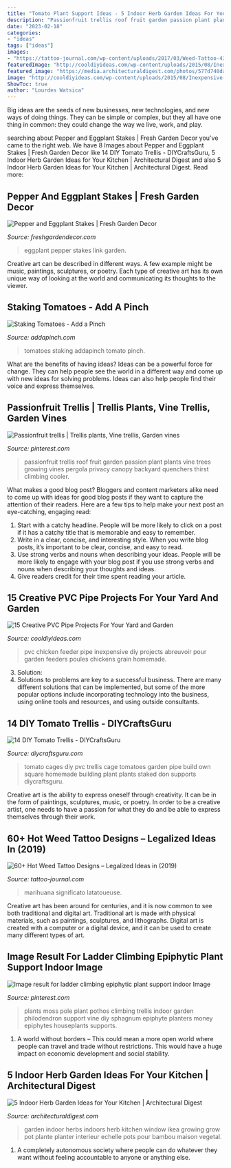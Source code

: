 ```yaml
---
title: "Tomato Plant Support Ideas - 5 Indoor Herb Garden Ideas For Your Kitchen"
description: "Passionfruit trellis roof fruit garden passion plant plants vine trees growing vines pergola privacy canopy backyard quenchers thirst climbing cooler"
date: "2023-02-18"
categories:
- "ideas"
tags: ["ideas"]
images:
- "https://tattoo-journal.com/wp-content/uploads/2017/03/Weed-Tattoo-43.jpg"
featuredImage: "http://cooldiyideas.com/wp-content/uploads/2015/08/Inexpensive-Chicken-Feeder-from-PVC.jpg"
featured_image: "https://media.architecturaldigest.com/photos/577d740da643a1576bc2bf4b/master/pass/indoor-herb-garden-how-to-ikea.jpg"
image: "http://cooldiyideas.com/wp-content/uploads/2015/08/Inexpensive-Chicken-Feeder-from-PVC.jpg"
ShowToc: true
author: "Lourdes Watsica"
---
```



Big ideas are the seeds of new businesses, new technologies, and new ways of doing things. They can be simple or complex, but they all have one thing in common: they could change the way we live, work, and play.

	

		
searching about Pepper and Eggplant Stakes | Fresh Garden Decor you've came to the right web. We have 8 Images about Pepper and Eggplant Stakes | Fresh Garden Decor like 14 DIY Tomato Trellis - DIYCraftsGuru, 5 Indoor Herb Garden Ideas for Your Kitchen | Architectural Digest and also 5 Indoor Herb Garden Ideas for Your Kitchen | Architectural Digest. Read more:
		
    
## Pepper And Eggplant Stakes | Fresh Garden Decor

<img loading=lazy src="http://freshgardendecor.com/wp-content/uploads/2016/01/81p7pd8uKnL._SL1500_.jpg" onerror="this.onerror=null;this.src='https://tse3.mm.bing.net/th?id=OIP.-TvvoKyjG6RxZjTtsI7EyQHaJ4&amp;pid=15.1';" alt="Pepper and Eggplant Stakes | Fresh Garden Decor">

_Source: freshgardendecor.com_

>eggplant pepper stakes link garden. 

	

Creative art can be described in different ways. A few example might be music, paintings, sculptures, or poetry. Each type of creative art has its own unique way of looking at the world and communicating its thoughts to the viewer.

    
## Staking Tomatoes - Add A Pinch

<img loading=lazy src="http://addapinch.com/wp-content/uploads/2014/06/staking-tomatoes-DSC_4049-1.jpg" onerror="this.onerror=null;this.src='https://tse1.mm.bing.net/th?id=OIP.M_kndkeA_nan0HV4tqLWiwHaLH&amp;pid=15.1';" alt="Staking Tomatoes - Add a Pinch">

_Source: addapinch.com_

>tomatoes staking addapinch tomato pinch. 

	

What are the benefits of having ideas?
Ideas can be a powerful force for change. They can help people see the world in a different way and come up with new ideas for solving problems. Ideas can also help people find their voice and express themselves.

    
## Passionfruit Trellis | Trellis Plants, Vine Trellis, Garden Vines

<img loading=lazy src="https://i.pinimg.com/736x/f7/bb/88/f7bb887b586ca9b4400e77e735ab6d00.jpg" onerror="this.onerror=null;this.src='https://tse3.mm.bing.net/th?id=OIP.Jb2S-FuE26kSRgZWLy2vRgAAAA&amp;pid=15.1';" alt="Passionfruit trellis | Trellis plants, Vine trellis, Garden vines">

_Source: pinterest.com_

>passionfruit trellis roof fruit garden passion plant plants vine trees growing vines pergola privacy canopy backyard quenchers thirst climbing cooler. 

	

What makes a good blog post?
Bloggers and content marketers alike need to come up with ideas for good blog posts if they want to capture the attention of their readers. Here are a few tips to help make your next post an eye-catching, engaging read: 
1. Start with a catchy headline. People will be more likely to click on a post if it has a catchy title that is memorable and easy to remember.
2. Write in a clear, concise, and interesting style. When you write blog posts, it’s important to be clear, concise, and easy to read.
3. Use strong verbs and nouns when describing your ideas. People will be more likely to engage with your blog post if you use strong verbs and nouns when describing your thoughts and ideas.
4. Give readers credit for their time spent reading your article.

    
## 15 Creative PVC Pipe Projects For Your Yard And Garden

<img loading=lazy src="http://cooldiyideas.com/wp-content/uploads/2015/08/Inexpensive-Chicken-Feeder-from-PVC.jpg" onerror="this.onerror=null;this.src='https://tse3.mm.bing.net/th?id=OIP.xHej62GTZL9F6WNREfAlMwHaJ4&amp;pid=15.1';" alt="15 Creative PVC Pipe Projects For Your Yard and Garden">

_Source: cooldiyideas.com_

>pvc chicken feeder pipe inexpensive diy projects abreuvoir pour garden feeders poules chickens grain homemade. 

	

3. Solution:
3. Solutions to problems are key to a successful business. There are many different solutions that can be implemented, but some of the more popular options include incorporating technology into the business, using online tools and resources, and using outside consultants.

    
## 14 DIY Tomato Trellis - DIYCraftsGuru

<img loading=lazy src="https://www.diycraftsguru.com/wp-content/uploads/2019/06/How-to-Make-a-DIY-Tomato-Trellis-5.jpg" onerror="this.onerror=null;this.src='https://tse2.mm.bing.net/th?id=OIP.T7Lo0NVRRiaDggeHnXtd9AHaJ0&amp;pid=15.1';" alt="14 DIY Tomato Trellis - DIYCraftsGuru">

_Source: diycraftsguru.com_

>tomato cages diy pvc trellis cage tomatoes garden pipe build own square homemade building plant plants staked don supports diycraftsguru. 

	

Creative art is the ability to express oneself through creativity. It can be in the form of paintings, sculptures, music, or poetry. In order to be a creative artist, one needs to have a passion for what they do and be able to express themselves through their work.

    
## 60+ Hot Weed Tattoo Designs – Legalized Ideas In (2019)

<img loading=lazy src="https://tattoo-journal.com/wp-content/uploads/2017/03/Weed-Tattoo-43.jpg" onerror="this.onerror=null;this.src='https://tse4.mm.bing.net/th?id=OIP._ngR-Mytc_I8yLk4203ZrgHaHa&amp;pid=15.1';" alt="60+ Hot Weed Tattoo Designs – Legalized Ideas in (2019)">

_Source: tattoo-journal.com_

>marihuana significato latatoueuse. 

	

Creative art has been around for centuries, and it is now common to see both traditional and digital art. Traditional art is made with physical materials, such as paintings, sculptures, and lithographs. Digital art is created with a computer or a digital device, and it can be used to create many different types of art.

    
## Image Result For Ladder Climbing Epiphytic Plant Support Indoor Image

<img loading=lazy src="https://i.pinimg.com/736x/01/d1/8c/01d18c208655543edb216a912b250fa5.jpg" onerror="this.onerror=null;this.src='https://tse3.mm.bing.net/th?id=OIP.V21gFCam8Q7FBDQ-RohrnAHaOC&amp;pid=15.1';" alt="Image result for ladder climbing epiphytic plant support indoor Image">

_Source: pinterest.com_

>plants moss pole plant pothos climbing trellis indoor garden philodendron support vine diy sphagnum epiphyte planters money epiphytes houseplants supports. 

	

1. A world without borders – This could mean a more open world where people can travel and trade without restrictions. This would have a huge impact on economic development and social stability. 

    
## 5 Indoor Herb Garden Ideas For Your Kitchen | Architectural Digest

<img loading=lazy src="https://media.architecturaldigest.com/photos/577d740da643a1576bc2bf4b/master/pass/indoor-herb-garden-how-to-ikea.jpg" onerror="this.onerror=null;this.src='https://tse3.mm.bing.net/th?id=OIP.7raVpjHLS_2i9Pg5_En0tQHaE8&amp;pid=15.1';" alt="5 Indoor Herb Garden Ideas for Your Kitchen | Architectural Digest">

_Source: architecturaldigest.com_

>garden indoor herbs indoors herb kitchen window ikea growing grow pot plante planter interieur echelle pots pour bambou maison vegetal. 

	

1. A completely autonomous society where people can do whatever they want without feeling accountable to anyone or anything else. 

